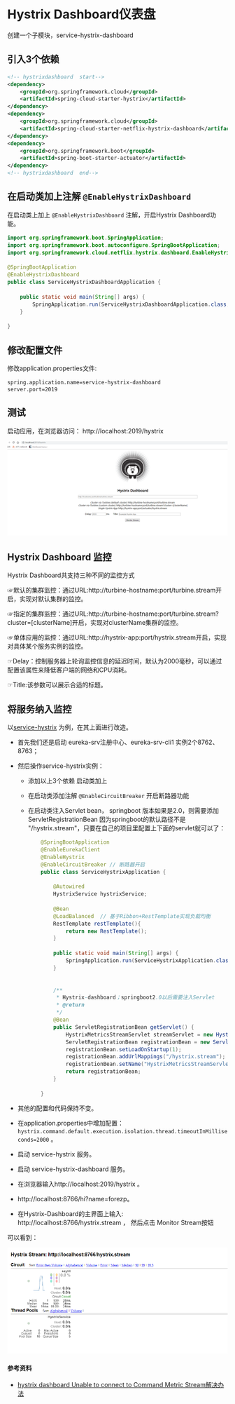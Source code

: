 # Hystrix Dashboard仪表盘

创建一个子模块，service-hystrix-dashboard

## 引入3个依赖

```xml
<!-- hystrixdashboard  start-->
<dependency>
    <groupId>org.springframework.cloud</groupId>
    <artifactId>spring-cloud-starter-hystrix</artifactId>
</dependency>
<dependency>
    <groupId>org.springframework.cloud</groupId>
    <artifactId>spring-cloud-starter-netflix-hystrix-dashboard</artifactId>
</dependency>
<dependency>
    <groupId>org.springframework.boot</groupId>
    <artifactId>spring-boot-starter-actuator</artifactId>
</dependency>
<!-- hystrixdashboard  end-->

```


## 在启动类加上注解 ```@EnableHystrixDashboard```

在启动类上加上 ```@EnableHystrixDashboard``` 注解，开启Hystrix Dashboard功能。

```java
import org.springframework.boot.SpringApplication;
import org.springframework.boot.autoconfigure.SpringBootApplication;
import org.springframework.cloud.netflix.hystrix.dashboard.EnableHystrixDashboard;

@SpringBootApplication
@EnableHystrixDashboard
public class ServiceHystrixDashboardApplication {

    public static void main(String[] args) {
        SpringApplication.run(ServiceHystrixDashboardApplication.class, args);
    }

}
```

## 修改配置文件

修改application.properties文件:

```properties
spring.application.name=service-hystrix-dashboard
server.port=2019
```


## 测试

启动应用，在浏览器访问：  http://localhost:2019/hystrix

![](pictures/hystrixboard/1.png)


## Hystrix Dashboard 监控

Hystrix Dashboard共支持三种不同的监控方式

☞默认的集群监控：通过URL:http://turbine-hostname:port/turbine.stream开启，实现对默认集群的监控。

☞指定的集群监控：通过URL:http://turbine-hostname:port/turbine.stream?cluster=[clusterName]开启，实现对clusterName集群的监控。

☞单体应用的监控：通过URL:http://hystrix-app:port/hystrix.stream开启，实现对具体某个服务实例的监控。

☞Delay：控制服务器上轮询监控信息的延迟时间，默认为2000毫秒，可以通过配置该属性来降低客户端的网络和CPU消耗。

☞Title:该参数可以展示合适的标题。

## 将服务纳入监控

以[service-hystrix](4-Hystrix熔断器.md) 为例，在其上面进行改造。

- 首先我们还是启动 eureka-srv注册中心、eureka-srv-cli1 实例2个8762、8763；
- 然后操作service-hystrix实例：
    - 添加以上3个依赖 启动类加上 
    - 在启动类添加注解 `````@EnableCircuitBreaker````` 开启断路器功能
    - 在启动类注入Servlet bean， springboot 版本如果是2.0，则需要添加 ServletRegistrationBean 因为springboot的默认路径不是 "/hystrix.stream"，只要在自己的项目里配置上下面的servlet就可以了：
    
        ```java
            @SpringBootApplication
            @EnableEurekaClient
            @EnableHystrix
            @EnableCircuitBreaker // 断路器开启
            public class ServiceHystrixApplication {
            
                @Autowired
                HystrixService hystrixService;
            
                @Bean
                @LoadBalanced  // 基于Ribbon+RestTemplate实现负载均衡
                RestTemplate restTemplate(){
                    return new RestTemplate();
                }
            
                public static void main(String[] args) {
                    SpringApplication.run(ServiceHystrixApplication.class, args);
                }
            
            
                /**
                 * Hystrix-dashboard；springboot2.0以后需要注入Servlet
                 * @return
                 */
                @Bean
                public ServletRegistrationBean getServlet() {
                    HystrixMetricsStreamServlet streamServlet = new HystrixMetricsStreamServlet();
                    ServletRegistrationBean registrationBean = new ServletRegistrationBean(streamServlet);
                    registrationBean.setLoadOnStartup(1);
                    registrationBean.addUrlMappings("/hystrix.stream");
                    registrationBean.setName("HystrixMetricsStreamServlet");
                    return registrationBean;
                }
            
            }
         ```

- 其他的配置和代码保持不变。
- 在application.properties中增加配置： ```hystrix.command.default.execution.isolation.thread.timeoutInMilliseconds=2000``` 。
- 启动 service-hystrix 服务。
- 启动 service-hystrix-dashboard 服务。
- 在浏览器输入http://localhost:2019/hystrix 。
- http://localhost:8766/hi?name=forezp。
- 在Hystrix-Dashboard的主界面上输入: http://localhost:8766/hystrix.stream ， 然后点击 Monitor Stream按钮


可以看到：

![](pictures/hystrixboard/2.png)




#### 参考资料

- [hystrix dashboard Unable to connect to Command Metric Stream解决办法](https://www.cnblogs.com/mark7/p/8920288.html)